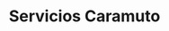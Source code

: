 ---
title: "Servicios Caramuto"
url: /rosario/servicios-caramuto/
shop: directores de funerarias
---